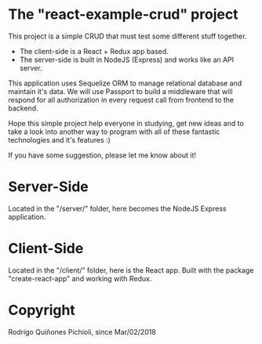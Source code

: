 # The "react-example-crud" project
This project is a simple CRUD that must test some different stuff together.

- The client-side is a React + Redux app based.
- The server-side is built in NodeJS (Express) and works like an API server.

This application uses Sequelize ORM to manage relational database and maintain it's data.
We will use Passport to build a middleware that will respond for all authorization in every request call from frontend to the backend.

Hope this simple project help everyone in studying, get new ideas and to take a look into another way to program with all of these fantastic technologies and it's features :)

If you have some suggestion, please let me know about it!

# Server-Side
Located in the "/server/" folder, here becomes the NodeJS Express application.

# Client-Side
Located in the "/client/" folder, here is the React app. Built with the package "create-react-app" and working with Redux.

# Copyright
Rodrigo Quiñones Pichioli, since Mar/02/2018
